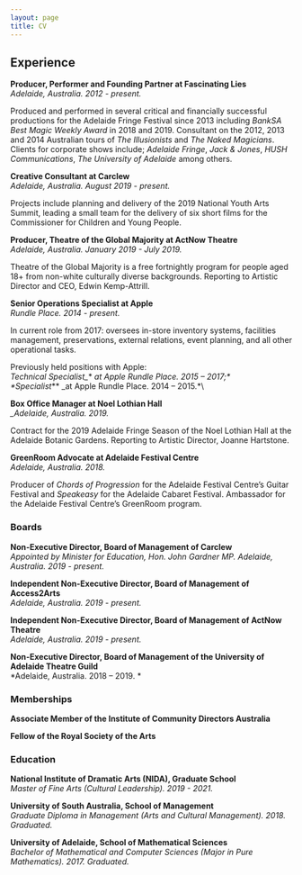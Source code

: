 ```yaml
---
layout: page
title: CV
---
```


## Experience
 
**Producer, Performer and Founding Partner at Fascinating Lies** \
*Adelaide, Australia. 2012 - present.*

Produced and performed in several critical and financially successful productions for the Adelaide Fringe Festival since 2013 including _BankSA Best Magic Weekly Award_ in 2018 and 2019. Consultant on the 2012, 2013 and 2014 Australian tours of _The Illusionists_ and _The Naked Magicians_. Clients for corporate shows include; _Adelaide Fringe_, _Jack & Jones_, _HUSH Communications_, _The University of Adelaide_ among others.

**Creative Consultant at Carclew**  
*Adelaide, Australia. August 2019 - present.*

Projects include planning and delivery of the 2019 National Youth Arts Summit, leading a small team for the delivery of six short films for the Commissioner for Children and Young People.

**Producer, Theatre of the Global Majority at ActNow Theatre**\
*Adelaide, Australia. January 2019 - July 2019.*

Theatre of the Global Majority is a free fortnightly program for people aged 18+ from non-white culturally diverse backgrounds. Reporting to Artistic Director and CEO, Edwin Kemp-Attrill.

**Senior Operations Specialist at Apple**\
*Rundle Place. 2014 - present.*

In current role from 2017: oversees in-store inventory systems, facilities management, preservations, external relations, event planning, and all other operational tasks.  

Previously held positions with Apple:\
*Technical Specialist_** _at Apple Rundle Place. 2015 – 2017;*\
*Specialist_** _at Apple Rundle Place. 2014 – 2015.*\

**Box Office Manager at Noel Lothian Hall**\
*_Adelaide, Australia. 2019.*

Contract for the 2019 Adelaide Fringe Season of the Noel Lothian Hall at the Adelaide Botanic Gardens. Reporting to Artistic Director, Joanne Hartstone.

**GreenRoom Advocate at Adelaide Festival Centre**\
*Adelaide, Australia. 2018.*

Producer of _Chords of Progression_ for the Adelaide Festival Centre’s Guitar Festival and _Speakeasy_ for the Adelaide Cabaret Festival. Ambassador for the Adelaide Festival Centre’s GreenRoom program.

### Boards	

**Non-Executive Director, Board of Management of Carclew**\
*Appointed by Minister for Education, Hon. John Gardner MP. Adelaide, Australia. 2019 - present.*

**Independent Non-Executive Director, Board of Management of Access2Arts**\
*Adelaide, Australia. 2019 - present.*

**Independent Non-Executive Director, Board of Management of ActNow Theatre**\
*Adelaide, Australia. 2019 - present.*

**Non-Executive Director, Board of Management of the University of Adelaide Theatre Guild**\
*Adelaide, Australia. 2018 – 2019. *

### Memberships

**Associate Member of the Institute of Community Directors Australia**

**Fellow of the Royal Society of the Arts**

### Education

**National Institute of Dramatic Arts (NIDA), Graduate School**\
*Master of Fine Arts (Cultural Leadership). 2019 - 2021.*

**University of South Australia, School of Management**\
*Graduate Diploma in Management (Arts and Cultural Management). 2018. Graduated.*
	
**University of Adelaide, School of Mathematical Sciences**\
*Bachelor of Mathematical and Computer Sciences (Major in Pure Mathematics). 2017. Graduated.*